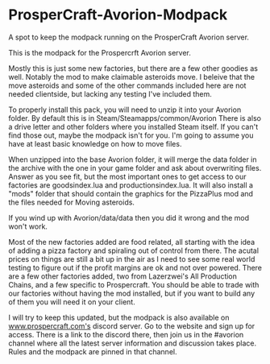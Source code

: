 # ProsperCraft-Avorion-Modpack
A spot to keep the modpack running on the ProsperCraft Avorion server.

This is the modpack for the Prospercrft Avorion server.

Mostly this is just some new factories, but there are a few other goodies as well.  Notably the mod to make claimable asteroids move.
I beleive that the move asteroids and some of the other commands included here are not needed clientside, but lacking any testing I've included them.

To properly install this pack, you will need to unzip it into your Avorion folder.
By default this is in Steam/Steamapps/common/Avorion  There is also a drive letter and other folders where you installed Steam itself.
If you can't find those out, maybe the modpack isn't for you.  I'm going to assume you have at least basic knowledge on how to move files.

When unzipped into the base Avorion folder, it will merge the data folder in the archive with the one in your game folder and ask about
overwriting files.  Answer as you see fit, but the most important ones to get access to our factories are goodsindex.lua and
productionsindex.lua.  It will also install a "mods" folder that should contain the graphics for the PizzaPlus mod and the files 
needed for Moving asteroids.

If you wind up with Avorion/data/data then you did it wrong and the mod won't work.

Most of the new factories added are food related, all starting with the idea of adding a pizza factory and spiraling out of control
from there.  The acutal prices on things are still a bit up in the air as I need to see some real world testing to figure out if
the profit margins are ok and not over powered.  There are a few other factories added, two from Lazerzwei's All Production Chains, and
a few specific to Prospercraft.  You should be able to trade with our factories without having the mod installed, but if you want to build
any of them you will need it on your client.

I will try to keep this updated, but the modpack is also available on www.prospercraft.com's discord server.  Go to the website and sign
up for access.  There is a link to the discord there, then join us in the #avorion channel where all the latest server information
and discussion takes place.  Rules and the modpack are pinned in that channel.
